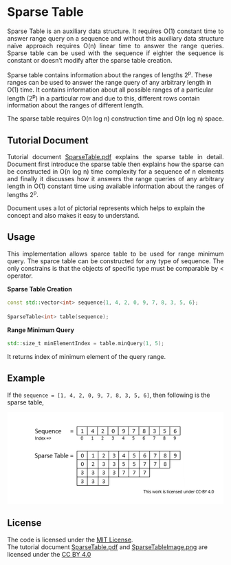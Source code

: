 # Sparse Table

<p align="justify">Sparse Table is an auxiliary data structure. It requires O(1) constant time to answer range 
query on a sequence and without this auxiliary data structure naïve approach requires O(n) 
linear time to answer the range queries. Sparse table can be used with the sequence if eighter 
the sequence is constant or doesn’t modify after the sparse table creation.

Sparse table contains information about the ranges of lengths 2<sup>p</sup>. These ranges can be 
used to answer the range query of any arbitrary length in O(1) time. It contains information 
about all possible ranges of a particular length (2<sup>p</sup>) in a particular row and due to this, different 
rows contain information about the ranges of different length.

The sparse table requires O(n log n) construction time and O(n log n) space.
</p>

## Tutorial Document

<p align="justify">Tutorial document 
<a href="https://github.com/vikasawadhiya/Sparse-Table/blob/main/SparseTable.pdf">SparseTable.pdf</a>  
explains the sparse table in detail. Document first introduce the sparse table then explains how the sparse can be constructed in O(n log n) 
time complexity for a sequence of n elements and finally it discusses how it answers the range queries of any arbitrary length in O(1) 
constant time using available information about the ranges of lengths 2<sup>p</sup>.

Document uses a lot of pictorial represents which helps to explain the concept and also makes it easy to understand.
</p>

## Usage

<p align="justify">This implementation allows sparce table to be used for range minimum query. The sparce 
table can be constructed for any type of sequence. The only constrains is that the objects of specific type must be comparable by &lt; operator.
</p>

**Sparse Table Creation**

```cpp
const std::vector<int> sequence{1, 4, 2, 0, 9, 7, 8, 3, 5, 6};

SparseTable<int> table(sequence);
```
**Range Minimum Query**

```cpp
std::size_t minElementIndex = table.minQuery(1, 5);
```
It returns index of minimum element of the query range.

## Example

If the `sequence = [1, 4, 2, 0, 9, 7, 8, 3, 5, 6]`, then following is the sparse table,

![Alt text](https://github.com/vikasawadhiya/Sparse-Table/blob/main/SparseTableImage.png)

## License

The code is licensed under the <a href="https://github.com/vikasawadhiya/Sparse-Table/blob/main/LICENSE">MIT License</a>.<br/>
The tutorial document <a href="https://github.com/vikasawadhiya/Sparse-Table/blob/main/SparseTable.pdf">SparseTable.pdf</a> and 
<a href="https://github.com/vikasawadhiya/Sparse-Table/blob/main/SparseTableImage.png">SparseTableImage.png</a> are licensed under the 
<a href="https://creativecommons.org/licenses/by/4.0/">CC BY 4.0</a>